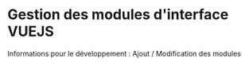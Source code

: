 # Gestion des modules d'interface VUEJS

Informations pour le développement : Ajout / Modification des modules